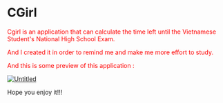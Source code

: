 # CGirl





<span style="color:red">
  Cgirl is an application that can calculate the time left until the Vietnamese Student's National High School Exam.


  And I created it in order to remind me and make me more effort to study.


  And this is some preview of this application :
  
<a href="https://ibb.co/z28dhPk"><img src="https://i.ibb.co/X5yHZFw/Untitled.png" alt="Untitled" border="0"></a>

</span>



Hope you enjoy it!!!
